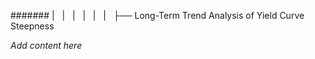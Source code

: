 ####### |   |   |   |   |   |   ├── Long-Term Trend Analysis of Yield Curve Steepness

*Add content here*